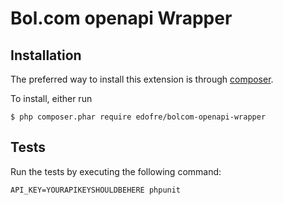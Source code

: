 # Bol.com openapi Wrapper

## Installation

The preferred way to install this extension is through [composer](http://getcomposer.org/download/).

To install, either run

```
$ php composer.phar require edofre/bolcom-openapi-wrapper
```

## Tests

Run the tests by executing the following command:
```
API_KEY=YOURAPIKEYSHOULDBEHERE phpunit
```
